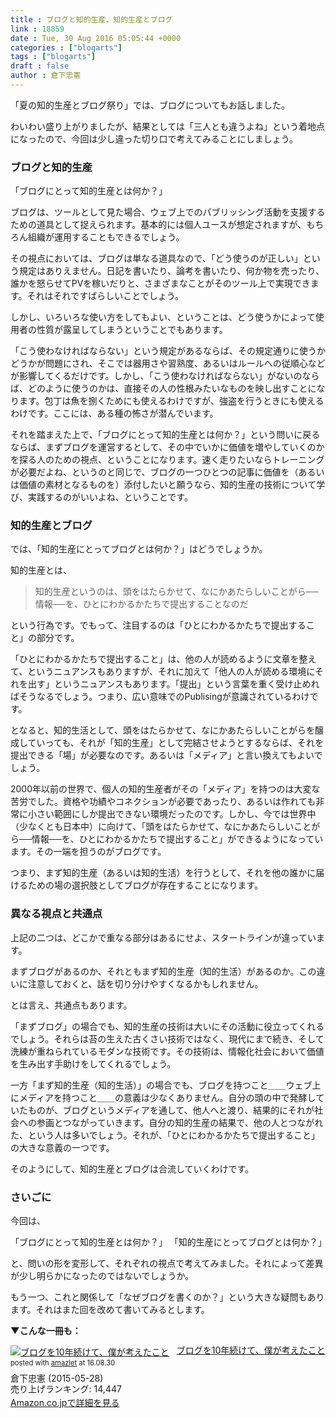 ```yaml
---
title : ブログと知的生産、知的生産とブログ
link : 18859
date : Tue, 30 Aug 2016 05:05:44 +0000
categories : ["blogarts"]
tags : ["blogarts"]
draft : false
author : 倉下忠憲
---
```


「夏の知的生産とブログ祭り」では、ブログについてもお話しました。

わいわい盛り上がりましたが、結果としては「三人とも違うよね」という着地点になったので、今回は少し違った切り口で考えてみることにしましょう。

<h3>ブログと知的生産</h3>

「ブログにとって知的生産とは何か？」

ブログは、ツールとして見た場合、ウェブ上でのパブリッシング活動を支援するための道具として捉えられます。基本的には個人ユースが想定されますが、もちろん組織が運用することもできるでしょう。

その視点においては、ブログは単なる道具なので、「どう使うのが正しい」という規定はありえません。日記を書いたり、論考を書いたり、何か物を売ったり、誰かを怒らせてPVを稼いだりと、さまざまなことがそのツール上で実現できます。それはそれですばらしいことでしょう。

しかし、いろいろな使い方をしてもよい、ということは、どう使うかによって使用者の性質が露呈してしまうということでもあります。

「こう使わなければならない」という規定があるならば、その規定通りに使うかどうかが問題にされ、そこでは器用さや習熟度、あるいはルールへの従順心などが影響してくるだけです。しかし、「こう使わなければならない」がないのならば、どのように使うのかは、直接その人の性根みたいなものを映し出すことになります。包丁は魚を捌くためにも使えるわけですが、強盗を行うときにも使えるわけです。ここには、ある種の怖さが潜んでいます。

それを踏まえた上で、「ブログにとって知的生産とは何か？」という問いに戻るならば、まずブログを運営するとして、その中でいかに価値を増やしていくのかを探る人のための視点、ということになります。速く走りたいならトレーニングが必要だよね、というのと同じで、ブログの一つひとつの記事に価値を（あるいは価値の素材となるものを）添付したいと願うなら、知的生産の技術について学び、実践するのがいいよね、ということです。

<h3>知的生産とブログ</h3>

では、「知的生産にとってブログとは何か？」はどうでしょうか。

知的生産とは、

<blockquote>
知的生産というのは、頭をはたらかせて、なにかあたらしいことがら──情報──を、ひとにわかるかたちで提出することなのだ
</blockquote>

という行為です。でもって、注目するのは「ひとにわかるかたちで提出すること」の部分です。

「ひとにわかるかたちで提出すること」は、他の人が読めるように文章を整えて、というニュアンスもありますが、それに加えて「他人の人が読める環境にそれを出す」というニュアンスもあります。「提出」という言葉を重く受け止めればそうなるでしょう。つまり、広い意味でのPublisingが意識されているわけです。

となると、知的生活として、頭をはたらかせて、なにかあたらしいことがらを醸成していっても、それが「知的生産」として完結させようとするならば、それを提出できる「場」が必要なのです。あるいは「メディア」と言い換えてもよいでしょう。

2000年以前の世界で、個人の知的生産者がその「メディア」を持つのは大変な苦労でした。資格や功績やコネクションが必要であったり、あるいは作れても非常に小さい範囲にしか提出できない環境だったのです。しかし、今では世界中（少なくとも日本中）に向けて、「頭をはたらかせて、なにかあたらしいことがら──情報──を、ひとにわかるかたちで提出すること」ができるようになっています。その一端を担うのがブログです。

つまり、まず知的生産（あるいは知的生活）を行うとして、それを他の誰かに届けるための場の選択肢としてブログが存在することになります。

<h3>異なる視点と共通点</h3>

上記の二つは、どこかで重なる部分はあるにせよ、スタートラインが違っています。

まずブログがあるのか、それともまず知的生産（知的生活）があるのか。この違いに注意しておくと、話を切り分けやすくなるかもしれません。

とは言え、共通点もあります。

「まずブログ」の場合でも、知的生産の技術は大いにその活動に役立ってくれるでしょう。それらは苔の生えた古くさい技術ではなく、現代にまで続き、そして洗練が重ねられているモダンな技術です。その技術は、情報化社会において価値を生み出す手助けをしてくれるでしょう。

一方「まず知的生産（知的生活）」の場合でも、ブログを持つこと＿＿ウェブ上にメディアを持つこと＿＿の意義は少なくありません。自分の頭の中で発酵していたものが、ブログというメディアを通して、他人へと渡り、結果的にそれが社会への参画とつながっていきます。自分の知的生産の結果で、他の人とつながれた、という人は多いでしょう。それが、「ひとにわかるかたちで提出すること」の大きな意義の一つです。

そのようにして、知的生産とブログは合流していくわけです。

<h3>さいごに</h3>

今回は、

「ブログにとって知的生産とは何か？」
「知的生産にとってブログとは何か？」

と、問いの形を変形して、それぞれの視点で考えてみました。それによって差異が少し明らかになったのではないでしょうか。

もう一つ、これと関係して「なぜブログを書くのか？」という大きな疑問もあります。それはまた回を改めて書いてみるとします。

<strong>▼こんな一冊も：</strong>
<div class="amazlet-box" style="margin-bottom:0px;"><div class="amazlet-image" style="float:left;margin:0px 12px 1px 0px;"><a href="http://www.amazon.co.jp/exec/obidos/ASIN/B00YI05M1K/rashita1000-22/ref=nosim/" name="amazletlink" target="_blank"><img src="http://ecx.images-amazon.com/images/I/41qzGeKnNEL._SL160_.jpg" alt="ブログを10年続けて、僕が考えたこと" style="border: none;" /></a></div><div class="amazlet-info" style="line-height:120%; margin-bottom: 10px"><div class="amazlet-name" style="margin-bottom:10px;line-height:120%"><a href="http://www.amazon.co.jp/exec/obidos/ASIN/B00YI05M1K/rashita1000-22/ref=nosim/" name="amazletlink" target="_blank">ブログを10年続けて、僕が考えたこと</a><div class="amazlet-powered-date" style="font-size:80%;margin-top:5px;line-height:120%">posted with <a href="http://www.amazlet.com/" title="amazlet" target="_blank">amazlet</a> at 16.08.30</div></div><div class="amazlet-detail">倉下忠憲 (2015-05-28)<br />売り上げランキング: 14,447<br /></div><div class="amazlet-sub-info" style="float: left;"><div class="amazlet-link" style="margin-top: 5px"><a href="http://www.amazon.co.jp/exec/obidos/ASIN/B00YI05M1K/rashita1000-22/ref=nosim/" name="amazletlink" target="_blank">Amazon.co.jpで詳細を見る</a></div></div></div><div class="amazlet-footer" style="clear: left"></div></div>

